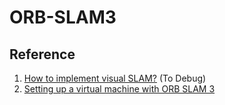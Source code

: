 # ORB-SLAM3


## Reference
1. [How to implement visual SLAM?](https://dvic.devinci.fr/how-implement-visual-slam) (To Debug)
2. [Setting up a virtual machine with ORB SLAM 3](https://medium.com/@tristan.sch/setting-up-a-virtual-machine-with-orb-slam-3-1a12e7905cf5)
